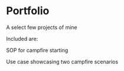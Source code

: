 # Portfolio
A select few projects of mine

Included are:

SOP for campfire starting

Use case showcasing two campfire scenarios

